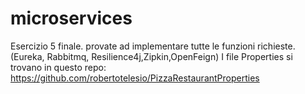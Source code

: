 # microservices


Esercizio 5 finale.
provate ad implementare tutte le funzioni richieste.(Eureka, Rabbitmq, Resilience4j,Zipkin,OpenFeign)
I file Properties si trovano in questo repo: https://github.com/robertotelesio/PizzaRestaurantProperties
